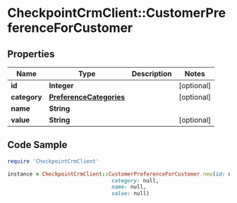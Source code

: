 # CheckpointCrmClient::CustomerPreferenceForCustomer

## Properties

Name | Type | Description | Notes
------------ | ------------- | ------------- | -------------
**id** | **Integer** |  | [optional] 
**category** | [**PreferenceCategories**](PreferenceCategories.md) |  | [optional] 
**name** | **String** |  | 
**value** | **String** |  | [optional] 

## Code Sample

```ruby
require 'CheckpointCrmClient'

instance = CheckpointCrmClient::CustomerPreferenceForCustomer.new(id: null,
                                 category: null,
                                 name: null,
                                 value: null)
```


